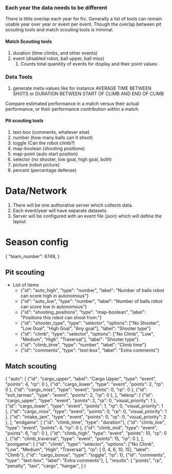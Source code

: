 ### Each year the data needs to be different
There is little overlap each year for frc. Generally a list of tools can remain usable year over year or event per event. Though the overlap between pit scouting tools and match scouting tools is minimal.

#### Match Scouting tools
1. duration (time climbs, and other events)
3. event (disabled robot, ball upper, ball miss)
	1. Counts total quanitity of events for display and their point values

### Data Tools
1. generate meta-values like for instance AVERAGE TIME BETWEEN SHOTS or DURATION BETWEEN START OF CLIMB AND END OF CLIMB

Compare estimated performance in a match versus their actual performance, or their performance contribution within a match.


#### Pit scouting tools
1. text-box (comments, whatever else)
2. number (how many balls can it shoot)
3. toggle (Can the robot climb?)
4. map-boolean (shooting positions)
5. map-point (auto start position)
6. selector (no shooter, low goal, high goal, both)
7. picture (robot picture)
8. percent (percentage defense)

# Data/Network
1. There will be one authorative server which collects data.
2. Each event/year will have separate datasets.
3. Server will be configured with an event file (json) which will define the layout



# Season config
{
"team_number": 6749,
}
## Pit scouting
- List of items
	- {"id": "auto_high", "type": "number", "label": "Number of balls robot can score high in autonomous"}
	- {"id": "auto_low", "type": "number", "label": "Number of balls robot can score low in autonomous"}
	- {"id": "shooting_positions", "type": "map-boolean", "label": "Positions this robot can shoot from."}
	- {"id": "shooter_type", "type": "selector", "options": \["No Shooter", "Low Goal", "High Goal", "Any goal"\], "label": "Shooter type"}
	- {"id": "climb", "type": "selector", "options": \["No Climb", "Low", "Medium", "High", "Traversal"\], "label": "Shooter type"}
	- {"id": "climb_time", "type": "number", "label": "Climb time"}
	- {"id": "comments", "type": "text-box",  "label": "Extra comments"}
## Match scouting
{
"auto":  \[ 
	{"id": "cargo_upper", "label": "Cargo Upper", "type": "event", "points": 4, "rp": 0 },
	{"id": "cargo_lower", "type": "event", "points": 2, "rp": 0 },
	{"id": "cargo_miss", "type": "event", "points": 0, "rp": 0 },
	{"id": "exit_tarmac", "type": "event", "points": 2, "rp": 0 },
\],
"teleop":  \[
	{"id": "cargo_upper", "type": "event", "points": 2, "rp": 0, "visual_priority": 1 },
	{"id": "cargo_lower", "type": "event", "points": 1, "rp": 0, "visual_priority": 1 },
	{"id": "cargo_miss", "type": "event", "points": 0, "rp": 0, "visual_priority": 1 },
	{"id": "intake_jam", "type": "event", "points": 0, "rp": 0, "visual_priority": 2 },
\],
"endgame":  \[ 
	{"id": "climb_time", "type": "duration"},
	{"id": "climb_low", "type": "event", "points": 4, "rp": 0 },
	{"id": "climb_mid", "type": "event", "points": 6, "rp": 0 },
	{"id": "climb_high", "type": "event", "points": 10, "rp": 0 },
	{"id": "climb_traversal", "type": "event", "points": 15, "rp": 0 },
\],
"postgame": \[
	 {"id": "climb", "type": "selector", "options": \["No Climb", "Low", "Medium", "High", "Traversal"\], "rp": \[ 0, 4, 6, 10, 15\], "label": "Climb"},
	{"id": "cargo_bonus", "type": "toggle", "rp": 1},
	{"id": "comments", "type": "text-box",  "label": "Extra comments"},
\],
"results": \[
	"points",
	"rp",
	"penalty",
	"taxi",
	"cargo",
	"hangar",
\]
}
